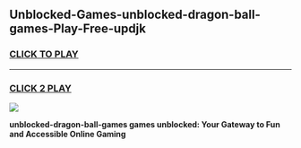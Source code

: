 
## Unblocked-Games-unblocked-dragon-ball-games-Play-Free-updjk
<h3>
<a href="https://premium76.site?title=unblocked-dragon-ball-games&ref=21A">CLICK TO PLAY</a></h3>
<hr>

<h3>
<a href="https://premium76.site?title=unblocked-dragon-ball-games&ref=21A">CLICK 2 PLAY</a>
  
</h3>

<a href="https://premium76.site?title=unblocked-dragon-ball-games&ref=21A"><img src="https://clearcache.store/games.png"></a>


**unblocked-dragon-ball-games games unblocked: Your Gateway to Fun and Accessible Online Gaming**
